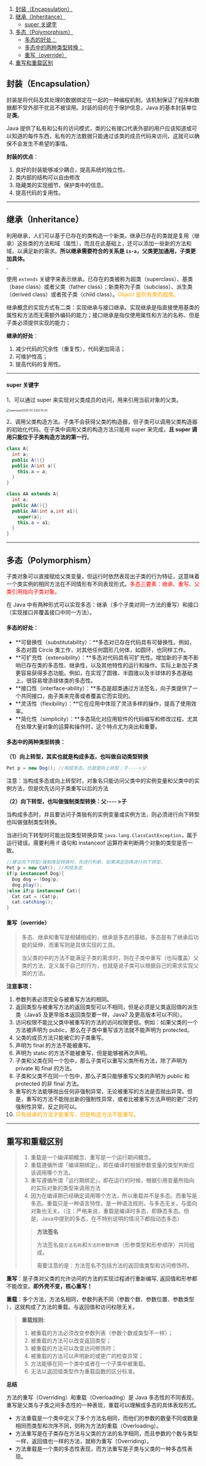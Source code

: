  1. [封装（Encapsulation）](#封装encapsulation)
  2. [继承（Inheritance）](#继承inheritance)
        * [super 关键字](#super-关键字)
  3. [多态（Polymorphism）](#多态polymorphism)
        * [多态的好处：](#多态的好处)
        * [多态中的两种类型转换：](#多态中的两种类型转换)
        * [重写（override）](#重写override)
  4. [重写和重载区别](#重写和重载区别)

## 封装（Encapsulation）

封装是将代码及其处理的数据绑定在一起的一种编程机制，该机制保证了程序和数据都不受外部干扰且不被误用。封装的目的在于保护信息，Java 的基本封装单位是**类**。

Java 提供了私有和公有的访问模式，类的公有接口代表外部的用户应该知道或可以知道的每件东西，私有的方法数据只能通过该类的成员代码来访问，这就可以确保不会发生不希望的事情。

**封装的优点**：

1. 良好的封装能够减少耦合，提高系统的独立性。
2. 类内部的结构可以自由修改
3. 隐藏类的实现细节，保护类中的信息。
4. 提高代码的复用性。

----

## 继承（Inheritance）

利用继承，人们可以基于已存在的类构造一个新类。继承已存在的类就是复用（继承）这些类的方法和域（属性），而且在此基础上，还可以添加一些新的方法和域，以满足新的需求。**所以继承需要符合的关系是 `is-a`，父类更加通用，子类更加具体。**

<img src="https://tva1.sinaimg.cn/large/00831rSTly1gd0dsqk29aj31580jaacs.jpg" style="zoom:33%;" />

使用 `extends` 关键字来表示继承。已存在的类被称为超类（superclass）、基类（base class）或者父类（father class）；新类称为子类（subclass）、派生类（derived class）或者孩子类（child class）。<font color=orange>Object 是所有类的超类。</font>

继承概念的实现方式有二类：实现继承与接口继承。实现继承是指直接使用基类的属性和方法而无需额外编码的能力；接口继承是指仅使用属性和方法的名称、但是子类必须提供实现的能力；

**继承的好处**：

1. 减少代码的冗余性（重复性），代码更加简洁；
2. 可维护性高；
3. 提高代码的复用性。

----

#### super 关键字

1、可以通过 super 来实现对父类成员的访问，用来引用当前对象的父类。

<img src="https://tva1.sinaimg.cn/large/006tNbRwly1gb6rcn1u95j318s0qan4o.jpg" alt="newname2020-01-2320.15.43" style="zoom:50%;" />

2、调用父类构造方法。子类不会获得父类的构造器，但子类可以调用父类构造器的初始化代码。在子类中调用父类的构造方法只能用 super 来完成，**且 super 调用只能位于子类构造方法的第一行**。

```java
class A{
  int a;
  public A(){}
  public A(int a){
    this.a = a;
  }
}

class AA extends A{
  int a;
  public AA(){}
  public AA(int a,int a1){
    super(a);
    this.a = a1;
  }
}
```

----

## 多态（Polymorphism）

子类对象可以直接赋给父类变量，但运行时依然表现出子类的行为特征，这意味着一个类实例的相同方法在不同情形有不同表现形式。<font color=red>多态三要素：继承、重写、父类引用指向子类对象。</font>

在 Java 中有两种形式可以实现多态：继承（多个子类对同一方法的重写）和接口（实现接口并覆盖接口中同一方法）。

#### 多态的好处：

- **可替换性（substitutability）：**多态对已存在代码具有可替换性。例如，多态对圆 Circle 类工作，对其他任何圆形几何体，如圆环，也同样工作。
- **可扩充性（extensibility）：**多态对代码具有可扩充性。增加新的子类不影响已存在类的多态性、继承性，以及其他特性的运行和操作。实际上新加子类更容易获得多态功能。例如，在实现了圆锥、半圆锥以及半球体的多态基础上，很容易增添球体类的多态性。
- **接口性（interface-ability）：**多态是超类通过方法签名，向子类提供了一个共同接口，由子类来完善或者覆盖它而实现的。
- **灵活性（flexibility）：**它在应用中体现了灵活多样的操作，提高了使用效率。
- **简化性（simplicity）：**多态简化对应用软件的代码编写和修改过程，尤其在处理大量对象的运算和操作时，这个特点尤为突出和重要。

#### 多态中的两种类型转换：

**（1）向上转型，其实也就是构成多态，也叫做自动类型转换**

```java
Pet p = new Dog(); //构成多态，也就是向上转型；子---->父
```

注意：当构成多态或向上转型时，对象名只能访问父类中的实例变量和父类中的实例方法，但是优先访问子类重写以后的方法

**（2）向下转型，也叫做强制类型转换：父---- >子**

当构成多态时，并且要访问子类独有的实例变量或实例方法，则必须进行向下转型也叫做强制类型转换。

当进行向下转型时可能出现类型转换异常 `java.lang.ClassCastException`，属于运行错误。需要利用 if 语句和 instanceof 运算符来判断两个对象的类型是否一致。

```java
//建议向下转型/强制类型转换时，先进行判断，如果满足则再进行向下转型。
Pet p = new Cat(); //构成多态
if(p instanceof Dog){
  Dog dog = (Dog)p;
  dog.play();
}else if(p instanceof Cat){
  Cat cat = (Cat)p;
  cat.catching();
}
```

#### 重写（override）

> 多态、继承和重写是相辅相成的，继承是多态的基础，多态是有了继承后功能的延伸，而重写则是具体实现的工具。
>
> 当父类的中的方法不能满足子类的需求时，则在子类中重写（也叫覆盖）父类的方法，定义属于自己的行为，也就是说子类可以根据自己的需求实现父类的方法。

**注意事项：**

1. 参数列表必须完全与被重写方法的相同。
2. 返回类型与被重写方法的返回类型可以不相同，但是必须是父类返回值的派生类（Java5 及更早版本返回类型要一样，Java7 及更高版本可以不同）。
3. 访问权限不能比父类中被重写的方法的访问权限更低。例如：如果父类的一个方法被声明为 public，那么在子类中重写该方法就不能声明为 protected。
4. 父类的成员方法只能被它的子类重写。
5. 声明为 final 的方法不能被重写。
6. 声明为 static 的方法不能被重写，但是能够被再次声明。
7. 子类和父类在同一个包中，那么子类可以重写父类所有方法，除了声明为 private 和 final 的方法。
8. 子类和父类不在同一个包中，那么子类只能够重写父类的声明为 public 和 protected 的非 final 方法。
9. 重写的方法能够抛出任何非强制异常，无论被重写的方法是否抛出异常。但是，重写的方法不能抛出新的强制性异常，或者比被重写方法声明的更广泛的强制性异常，反之则可以。
11. <font color=orange>只有继承的方法才能重写，但是构造方法不能重写。</font>

----

## 重写和重载区别

> 1. 重载是一个编译期概念、重写是一个运行期间概念。
> 2. 重载遵循所谓「编译期绑定」，即在编译时根据参数变量的类型判断应该调用哪个方法。
> 3. 重写遵循所谓「运行期绑定」，即在运行的时候，根据引用变量所指向的实际对象的类型来调用方法
> 4. 因为在编译期已经确定调用哪个方法，所以重载并不是多态。而重写是多态。重载只是一种语言特性，是一种语法规则，与多态无关，与面向对象也无关。（注：严格来说，重载是编译时多态，即静态多态。但是，Java中提到的多态，在不特别说明的情况下都指动态多态）
>
> > **方法签名**
> >
> > 方法签名由`方法名称`和`方法的参数列表`（形参类型和形参顺序）共同组成。
> >
> > 需要注意的是：方法签名不包括方法的返回值类型和访问修饰符。

**重写**：是子类对父类的允许访问的方法的实现过程进行重新编写, 返回值和形参都不能改变。**即外壳不变，核心重写！**

**重载**：多个方法，方法名相同，参数列表不同（参数个数、参数位置、参数类型 ），这就构成了方法的重载。与返回值和访问权限无关。

> **重载规则:**
>
> 1. 被重载的方法必须改变参数列表（参数个数或类型不一样）；
> 2. 被重载的方法可以改变返回类型；
> 3. 被重载的方法可以改变访问修饰符；
> 4. 被重载的方法可以声明新的或更广的检查异常；
> 5. 方法能够在同一个类中或者在一个子类中被重载。
> 6. 无法以返回值类型作为重载函数的区分标准。

**总结**

方法的重写（Overriding）和重载（Overloading）是 Java 多态性的不同表现，重写是父类与子类之间多态性的一种表现，重载可以理解成多态的具体表现形式。

- 方法重载是一个类中定义了多个方法名相同，而他们的参数的数量不同或数量相同而类型和次序不同，则称为方法的重载（Overloading）。
- 方法重写是在子类存在方法与父类的方法的名字相同，而且参数的个数与类型一样，返回值也一样的方法，就称为重写（Overriding）。
- 方法重载是一个类的多态性表现，而方法重写是子类与父类的一种多态性表现。